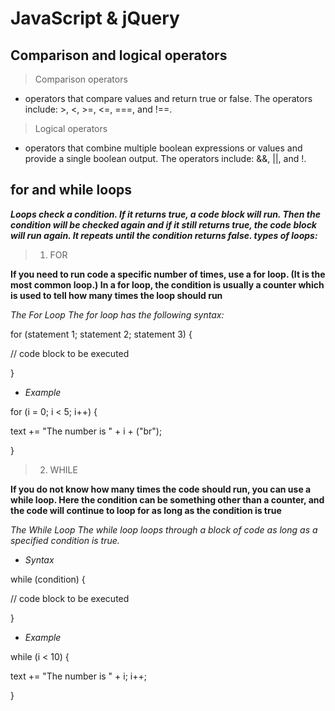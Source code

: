 # JavaScript & jQuery 
## Comparison and logical operators

>Comparison operators 

* operators that compare values and return true or false. The operators include: >, <, >=, <=, ===, and !==.


>Logical operators 

* operators that combine multiple boolean expressions or values and provide a single boolean output. The operators include: &&, ||, and !. 

## for and while loops 

***Loops check a condition. If it returns true, a code block will run. Then the condition will be checked again and if it still returns true, the code block will run again. It repeats until the condition returns false. types of loops:***

>1. FOR 

**If you need to run code a specific number of times, use a for loop. (It is the most common loop.) In a for loop, the condition is usually a counter which is used to tell how many times the loop should run**

*The For Loop
The for loop has the following syntax:*


for (statement 1; statement 2; statement 3) {
  
  // code block to be executed

}


* *Example*

for (i = 0; i < 5; i++) {
  
  text += "The number is " + i + ("br");

}

>2. WHILE 

**If you do not know how many times the code should run, you can use a while loop. Here the condition can be something other than a counter, and the code will continue to loop for as long as the condition is true**

*The While Loop
The while loop loops through a block of code as long as a specified condition is true.*


* *Syntax*

while (condition) { 
    
// code block to be executed

}


* *Example*

while (i < 10) {
  
  text += "The number is " + i;
  i++;

}